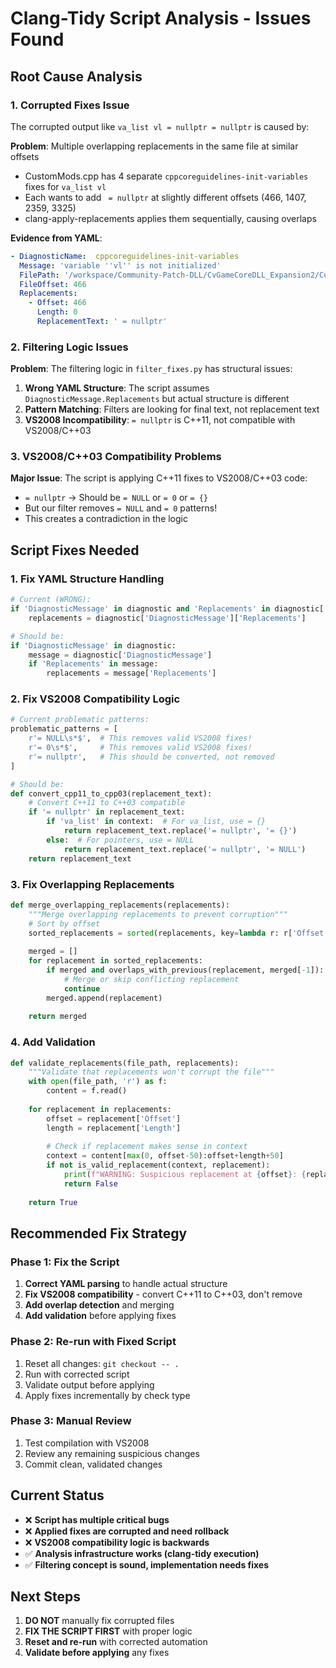 # Clang-Tidy Script Analysis - Issues Found

## Root Cause Analysis

### 1. **Corrupted Fixes Issue**
The corrupted output like `va_list vl = nullptr = nullptr` is caused by:

**Problem**: Multiple overlapping replacements in the same file at similar offsets
- CustomMods.cpp has 4 separate `cppcoreguidelines-init-variables` fixes for `va_list vl`
- Each wants to add ` = nullptr` at slightly different offsets (466, 1407, 2359, 3325)
- clang-apply-replacements applies them sequentially, causing overlaps

**Evidence from YAML**:
```yaml
- DiagnosticName:  cppcoreguidelines-init-variables
  Message: 'variable ''vl'' is not initialized'
  FilePath: '/workspace/Community-Patch-DLL/CvGameCoreDLL_Expansion2/CustomMods.cpp'
  FileOffset: 466
  Replacements:
    - Offset: 466
      Length: 0
      ReplacementText: ' = nullptr'
```

### 2. **Filtering Logic Issues**

**Problem**: The filtering logic in `filter_fixes.py` has structural issues:

1. **Wrong YAML Structure**: The script assumes `DiagnosticMessage.Replacements` but actual structure is different
2. **Pattern Matching**: Filters are looking for final text, not replacement text
3. **VS2008 Incompatibility**: `= nullptr` is C++11, not compatible with VS2008/C++03

### 3. **VS2008/C++03 Compatibility Problems**

**Major Issue**: The script is applying C++11 fixes to VS2008/C++03 code:
- `= nullptr` → Should be `= NULL` or `= 0` or `= {}`  
- But our filter removes `= NULL` and `= 0` patterns!
- This creates a contradiction in the logic

## Script Fixes Needed

### 1. **Fix YAML Structure Handling**
```python
# Current (WRONG):
if 'DiagnosticMessage' in diagnostic and 'Replacements' in diagnostic['DiagnosticMessage']:
    replacements = diagnostic['DiagnosticMessage']['Replacements']

# Should be:
if 'DiagnosticMessage' in diagnostic:
    message = diagnostic['DiagnosticMessage']
    if 'Replacements' in message:
        replacements = message['Replacements']
```

### 2. **Fix VS2008 Compatibility Logic**
```python
# Current problematic patterns:
problematic_patterns = [
    r'= NULL\s*$',  # This removes valid VS2008 fixes!
    r'= 0\s*$',     # This removes valid VS2008 fixes!
    r'= nullptr',   # This should be converted, not removed
]

# Should be:
def convert_cpp11_to_cpp03(replacement_text):
    # Convert C++11 to C++03 compatible
    if '= nullptr' in replacement_text:
        if 'va_list' in context:  # For va_list, use = {}
            return replacement_text.replace('= nullptr', '= {}')
        else:  # For pointers, use = NULL
            return replacement_text.replace('= nullptr', '= NULL')
    return replacement_text
```

### 3. **Fix Overlapping Replacements**
```python
def merge_overlapping_replacements(replacements):
    """Merge overlapping replacements to prevent corruption"""
    # Sort by offset
    sorted_replacements = sorted(replacements, key=lambda r: r['Offset'])
    
    merged = []
    for replacement in sorted_replacements:
        if merged and overlaps_with_previous(replacement, merged[-1]):
            # Merge or skip conflicting replacement
            continue
        merged.append(replacement)
    
    return merged
```

### 4. **Add Validation**
```python
def validate_replacements(file_path, replacements):
    """Validate that replacements won't corrupt the file"""
    with open(file_path, 'r') as f:
        content = f.read()
    
    for replacement in replacements:
        offset = replacement['Offset']
        length = replacement['Length']
        
        # Check if replacement makes sense in context
        context = content[max(0, offset-50):offset+length+50]
        if not is_valid_replacement(context, replacement):
            print(f"WARNING: Suspicious replacement at {offset}: {replacement}")
            return False
    
    return True
```

## Recommended Fix Strategy

### Phase 1: Fix the Script
1. **Correct YAML parsing** to handle actual structure
2. **Fix VS2008 compatibility** - convert C++11 to C++03, don't remove
3. **Add overlap detection** and merging
4. **Add validation** before applying fixes

### Phase 2: Re-run with Fixed Script
1. Reset all changes: `git checkout -- .`
2. Run with corrected script
3. Validate output before applying
4. Apply fixes incrementally by check type

### Phase 3: Manual Review
1. Test compilation with VS2008
2. Review any remaining suspicious changes
3. Commit clean, validated changes

## Current Status
- ❌ **Script has multiple critical bugs**
- ❌ **Applied fixes are corrupted and need rollback**
- ❌ **VS2008 compatibility logic is backwards**
- ✅ **Analysis infrastructure works (clang-tidy execution)**
- ✅ **Filtering concept is sound, implementation needs fixes**

## Next Steps
1. **DO NOT** manually fix corrupted files
2. **FIX THE SCRIPT FIRST** with proper logic
3. **Reset and re-run** with corrected automation
4. **Validate before applying** any fixes